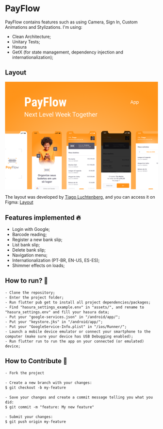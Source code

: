 # PayFlow

PayFlow contains features such as using Camera, Sign In, Custom Animations and Stylizations. 
I'm using: 
- Clean Architecture; 
- Unitary Tests;
- Hasura
- GetX (for state management, dependency injection and internationalization);


## Layout

<img src=".github/layout.png" alt="Layout App PayFlow">
<br>

The layout was developed by [Tiago Luchtenberg](https://www.instagram.com/tiagoluchtenberg/), and you can access it on Figma: 
[Layout](https://www.figma.com/file/kLK7FYnWKMoN68sQXcSniu)

<h2> Features implemented 🔥 </h2>

- Login with Google;
- Barcode reading;
- Register a new bank slip;
- List bank slip;
- Delete bank slip;
- Navigation menu;
- Internationalization (PT-BR, EN-US, ES-ES);
- Shimmer effects on loads;

<h2> How to run? 🚀</h2>

 ```
- Clone the repository;
- Enter the project folder;
- Run flutter pub get to install all project dependencies/packages;
- Find "hasura_settings_example.env" in "assets/", and rename to "hasura_settings.env" and fill your hasura data;
- Put your "google-services.json" in "/android/app/";
- Put your "keystore.jks" in "/android/app/";
- Put your "GoogleService-Info.plist" in "/ios/Runner/";
- Launch a mobile device emulator or connect your smartphone to the computer (make sure your device has USB Debugging enabled);
- Run flutter run to run the app on your connected (or emulated) device;
 ```

<h2>How to Contribute 💪</h2>

   ```
   - Fork the project 

   - Create a new branch with your changes:
   $ git checkout -b my-feature

   - Save your changes and create a commit message telling you what you did:
   $ git commit -m "feature: My new feature"

   - Submit your changes:
   $ git push origin my-feature
   ```
